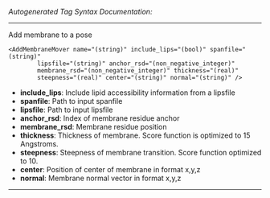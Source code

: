 _Autogenerated Tag Syntax Documentation:_

---
Add membrane to a pose

```
<AddMembraneMover name="(string)" include_lips="(bool)" spanfile="(string)"
        lipsfile="(string)" anchor_rsd="(non_negative_integer)"
        membrane_rsd="(non_negative_integer)" thickness="(real)"
        steepness="(real)" center="(string)" normal="(string)" />
```

-   **include_lips**: Include lipid accessibility information from a lipsfile
-   **spanfile**: Path to input spanfile
-   **lipsfile**: Path to input lipsfile
-   **anchor_rsd**: Index of membrane residue anchor
-   **membrane_rsd**: Membrane residue position
-   **thickness**: Thickness of membrane. Score function is optimized to 15 Angstroms.
-   **steepness**: Steepness of membrane transition. Score function optimized to 10.
-   **center**: Position of center of membrane in format x,y,z
-   **normal**: Membrane normal vector in format x,y,z

---
